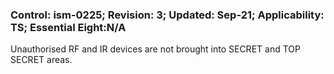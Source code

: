 ### Control: ism-0225; Revision: 3; Updated: Sep-21; Applicability: TS; Essential Eight:N/A
<p>Unauthorised RF and IR devices are not brought into SECRET and TOP SECRET areas.</p>